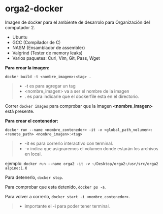  # orga2-docker

Imagen de docker para el ambiente de desarrolo para Organización del computador 2.

- Ubuntu
- GCC (Compilador de C)
- NASM (Ensamblador de assembler)
- Valgrind (Tester de memory leaks)
- Varios paquetes: Curl, Vim, Git, Pass, Wget

**Para crear la imagen:**

```
docker build -t <nombre_imagen>:<tag> .
```
> - -t es para agregar un tag
> - <nombre_imagen> va a ser el nombre de la imagen
> - . es para indicarle que el dockerfile esta en el directorio.

Correr `docker images` para comprobar que la imagen **<nombre_imagen>** está presente.

**Para crear el contenedor:**

``` 
docker run --name <nombre_contenedor> -it -v <global_path_volumen>:<remote_path> <nombre_imagen>:<tag>
```
> - -it es para correrlo interactivo con terminal.
> - -v indica que asignaremos el volumen donde estarán los archivos en local.

ejemplo: `docker run --name orga2 -it -v ~/Desktop/orga2:/usr/src/orga2 alpine:1.0` 

Para detenerlo, `docker stop`.

Para comprobar que esta detenido, `docker ps -a`.

Para volver a correrlo, `docker start -i <nombre_contenedor>`.

> - importante el -i para poder tener terminal.
